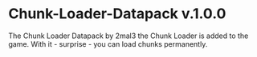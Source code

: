 # Chunk-Loader-Datapack v.1.0.0

The Chunk Loader Datapack by 2mal3 the Chunk Loader is added to the game. With it - surprise - you can load chunks permanently.
